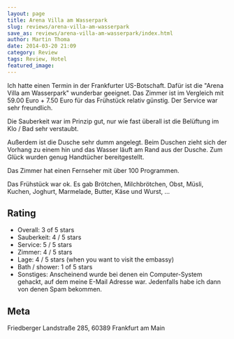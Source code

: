 ```yaml
---
layout: page
title: Arena Villa am Wasserpark
slug: reviews/arena-villa-am-wasserpark
save_as: reviews/arena-villa-am-wasserpark/index.html
author: Martin Thoma
date: 2014-03-20 21:09
category: Review
tags: Review, Hotel
featured_image:
---
```

<div class="hreview">
<div class="description item vcard">
<p>Ich hatte einen Termin in der Frankfurter US-Botschaft. Dafür ist die "<span class="fn org">Arena Villa am Wasserpark</span>" wunderbar geeignet. Das Zimmer ist im Vergleich mit 59.00 Euro + 7.50 Euro für das Frühstück relativ günstig. Der Service war sehr freundlich.</p>

<p>Die Sauberkeit war im Prinzip gut, nur wie fast überall ist die Belüftung im Klo / Bad sehr verstaubt.</p>

<p>Außerdem ist die Dusche sehr dumm angelegt. Beim Duschen zieht sich der Vorhang zu einem hin und das Wasser läuft am Rand aus der Dusche. Zum Glück wurden genug Handtücher bereitgestellt.</p>

<p>Das Zimmer hat einen Fernseher mit über 100 Programmen.</p>

<p>Das Frühstück war ok. Es gab Brötchen, Milchbrötchen, Obst, Müsli, Kuchen, Joghurt, Marmelade, Butter, Käse und Wurst, ...</p>
</div>


<h2>Rating</h2>

<ul>
    <li>Overall: <span><span class="rating">3</span> of 5 stars</span></li>
    <li>Sauberkeit: 4 / 5 stars</li>
    <li>Service: 5 / 5 stars</li>
    <li>Zimmer: 4 / 5 stars</li>
    <li>Lage: 4 / 5 stars (when you want to visit the embassy)</li>
    <li>Bath / shower: 1 of 5 stars</li>
    <li>Sonstiges: Anscheinend wurde bei denen ein Computer-System gehackt, auf dem
             meine E-Mail Adresse war. Jedenfalls habe ich dann von denen
             Spam bekommen.</li>
</ul>

<h2>Meta</h2>
<span class="adr"><span class="street-address">Friedberger Landstraße 285</span>, <span class="postal-code">60389</span> <span class="locality">Frankfurt am Main</span></span>
</div>
